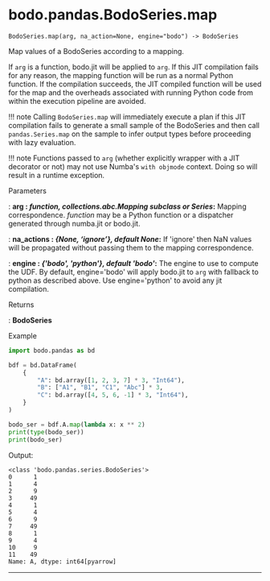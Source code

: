 # bodo.pandas.BodoSeries.map
```
BodoSeries.map(arg, na_action=None, engine="bodo") -> BodoSeries
```
Map values of a BodoSeries according to a mapping.

If `arg` is a function, bodo.jit will be applied to `arg`.  If this JIT compilation fails for any
reason, the mapping function will be run as a normal Python function.  If the compilation succeeds,
the JIT compiled function will be used for the map and the overheads associated with running Python code
from within the execution pipeline are avoided.

!!! note
    Calling `BodoSeries.map` will immediately execute a plan if this JIT compilation fails to
    generate a small sample of the BodoSeries and then call `pandas.Series.map` on the sample to
    infer output types before proceeding with lazy evaluation.

!!! note
    Functions passed to `arg` (whether explicitly wrapper with a JIT decorator or not) may not
    use Numba's `with objmode` context.  Doing so will result in a runtime exception.

<p class="api-header">Parameters</p>

: __arg : *function, collections.abc.Mapping subclass or Series*:__ Mapping correspondence.  *function* may be a Python function or a dispatcher generated through numba.jit or bodo.jit.

: __na_actions : *{None, ‘ignore’}, default None*:__ If 'ignore' then NaN values will be propagated without passing them to the mapping correspondence.

: __engine : *{'bodo', 'python'}, default 'bodo'*:__  The engine to use to compute the UDF. By default, engine='bodo' will apply bodo.jit
to `arg` with fallback to python as described above. Use engine='python' to avoid any jit compilation.

<p class="api-header">Returns</p>

: __BodoSeries__

<p class="api-header">Example</p>

``` py
import bodo.pandas as bd

bdf = bd.DataFrame(
    {
        "A": bd.array([1, 2, 3, 7] * 3, "Int64"),
        "B": ["A1", "B1", "C1", "Abc"] * 3,
        "C": bd.array([4, 5, 6, -1] * 3, "Int64"),
    }
)

bodo_ser = bdf.A.map(lambda x: x ** 2)
print(type(bodo_ser))
print(bodo_ser)
```

Output:
```
<class 'bodo.pandas.series.BodoSeries'>
0      1
1      4
2      9
3     49
4      1
5      4
6      9
7     49
8      1
9      4
10     9
11    49
Name: A, dtype: int64[pyarrow]
```

---
